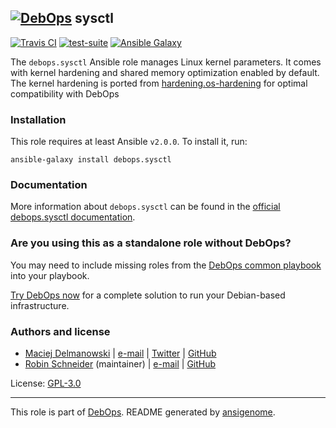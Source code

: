 ## [![DebOps](https://debops.org/images/debops-small.png)](https://debops.org) sysctl

<!-- This file was generated by Ansigenome. Do not edit this file directly but
     instead have a look at the files in the ./meta/ directory. -->

[![Travis CI](https://img.shields.io/travis/debops/ansible-sysctl.svg?style=flat)](https://travis-ci.org/debops/ansible-sysctl)
[![test-suite](https://img.shields.io/badge/test--suite-ansible--sysctl-blue.svg?style=flat)](https://github.com/debops/test-suite/tree/master/ansible-sysctl/)
[![Ansible Galaxy](https://img.shields.io/badge/galaxy-debops.sysctl-660198.svg?style=flat)](https://galaxy.ansible.com/debops/sysctl)


The `debops.sysctl` Ansible role manages Linux kernel parameters.
It comes with kernel hardening and shared memory optimization enabled by
default.
The kernel hardening is ported from
[hardening.os-hardening](https://github.com/hardening-io/ansible-os-hardening)
for optimal compatibility with DebOps

### Installation

This role requires at least Ansible `v2.0.0`. To install it, run:

```Shell
ansible-galaxy install debops.sysctl
```

### Documentation

More information about `debops.sysctl` can be found in the
[official debops.sysctl documentation](https://docs.debops.org/en/latest/ansible/roles/ansible-sysctl/docs/).



### Are you using this as a standalone role without DebOps?

You may need to include missing roles from the [DebOps common
playbook](https://github.com/debops/debops-playbooks/blob/master/playbooks/common.yml)
into your playbook.

[Try DebOps now](https://debops.org/) for a complete solution to run your Debian-based infrastructure.





### Authors and license

- [Maciej Delmanowski](https://docs.debops.org/en/latest/debops-keyring/docs/entities.html#debops-keyring-entity-drybjed) | [e-mail](mailto:drybjed@gmail.com) | [Twitter](https://twitter.com/drybjed) | [GitHub](https://github.com/drybjed)
- [Robin Schneider](https://docs.debops.org/en/latest/debops-keyring/docs/entities.html#debops-keyring-entity-ypid) (maintainer) | [e-mail](mailto:ypid@riseup.net) | [GitHub](https://github.com/ypid)

License: [GPL-3.0](https://tldrlegal.com/license/gnu-general-public-license-v3-%28gpl-3%29)

***

This role is part of [DebOps](https://debops.org/). README generated by [ansigenome](https://github.com/nickjj/ansigenome/).
